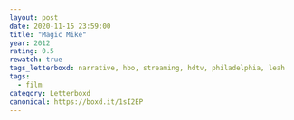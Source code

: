 ```yaml
---
layout: post 
date: 2020-11-15 23:59:00
title: "Magic Mike"
year: 2012
rating: 0.5
rewatch: true
tags_letterboxd: narrative, hbo, streaming, hdtv, philadelphia, leah
tags:
  - film
category: Letterboxd
canonical: https://boxd.it/1sI2EP
---
```

